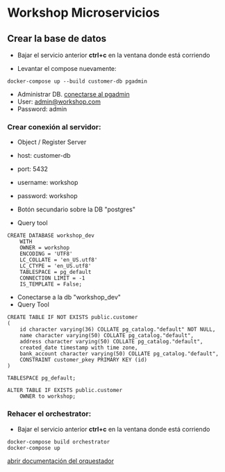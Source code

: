 # Workshop Microservicios
## Crear la base de datos
- Bajar el servicio anterior **ctrl+c** en la ventana donde está corriendo

- Levantar el compose nuevamente:

```docker-compose up --build customer-db pgadmin```

- Administrar DB. [conectarse al pgadmin](http://localhost:5050)
- User: admin@workshop.com
- Password: admin

### Crear conexión al servidor:
- Object / Register Server
- host: customer-db
- port: 5432
- username: workshop
- password: workshop

- Botón secundario sobre la DB "postgres"
- Query tool
```
CREATE DATABASE workshop_dev
    WITH
    OWNER = workshop
    ENCODING = 'UTF8'
    LC_COLLATE = 'en_US.utf8'
    LC_CTYPE = 'en_US.utf8'
    TABLESPACE = pg_default
    CONNECTION LIMIT = -1
    IS_TEMPLATE = False;
```
- Conectarse a la db "workshop_dev"
- Query Tool
```
CREATE TABLE IF NOT EXISTS public.customer
(
    id character varying(36) COLLATE pg_catalog."default" NOT NULL,
    name character varying(50) COLLATE pg_catalog."default",
    address character varying(50) COLLATE pg_catalog."default",
    created_date timestamp with time zone,
    bank_account character varying(50) COLLATE pg_catalog."default",
    CONSTRAINT customer_pkey PRIMARY KEY (id)
)

TABLESPACE pg_default;

ALTER TABLE IF EXISTS public.customer
    OWNER to workshop;
```

### Rehacer el orchestrator:
- Bajar el servicio anterior **ctrl+c** en la ventana donde está corriendo
```
docker-compose build orchestrator
docker-compose up
```
[abrir documentación del orquestador](http://localhost/docs) 